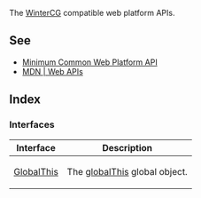 The [WinterCG](https://wintercg.org/) compatible web platform APIs.

## See

 - [Minimum Common Web Platform API](https://common-min-api.proposal.wintercg.org/)
 - [MDN | Web APIs](https://developer.mozilla.org/en-US/docs/Web/API)

## Index

### Interfaces

<table>
<thead>
<tr>
<th>Interface</th>
<th>Description</th>
</tr>
</thead>
<tbody>
<tr>
<td>

[GlobalThis](interfaces/GlobalThis.md)

</td>
<td>

The [globalThis](https://developer.mozilla.org/docs/Web/JavaScript/Reference/Global_Objects/globalThis) global object.

</td>
</tr>
</tbody>
</table>
